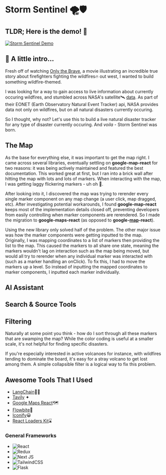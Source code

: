 #  Storm Sentinel 🌪️🛡️


## TLDR; Here is the demo! 🚀
[![Storm Sentinel Demo](https://github.com/ddudley18/StormSentinel/assets/40705498/0a233003-13bf-4dfb-aa31-363c8ce70200)](https://youtu.be/Z-0Lqlw9o5E)
## 📖 A little intro...
Fresh off of watching [Only the Brave](https://www.youtube.com/watch?v=EE_GY6zccqc), a movie illustrating an incredible true story about firefighters fighting the wildfires🔥 out west, I wanted to build something wildfire-themed. 

I was looking for a way to gain access to live information about currently occuring wildfires, and stumbled across NASA's satellite🛰️ [data](https://api.nasa.gov/). As part of their EONET (Earth Observatory Natural Event Tracker) api, NASA provides data not only on wildfires, but on all natural disasters currently occuring.

So I thought, why not? Let's use this to build a live natural disaster tracker for any type of disaster currently occuring. And _voila_ - Storm Sentinel was born.

## The Map
As the base for everything else, it was important to get the map right. I came across several libraries, eventually settling on **google-map-react** for two reasons: it was being actively maintained and featured the best documentation. This worked great at first, but I ran into a brick wall after hitting the map with lots and lots of markers. When interacting with the map, I was getting laggy flickering markers - uh oh 🧐. 

After looking into it, I discovered the map was trying to rerender every single marker component on any map change (a user click, map dragged, etc). After investigating potential workarounds, I found **google-map-react** keeps most of the implementation details closed off, preventing developers from easily controlling when marker components are rerendered. So I made the migration to **google-maps-react** (as opposed to **google-<ins>map</ins>-react**).

Using the new library only solved half of the problem. The other major issue was how the marker components were getting inputted to the map. Originally, I was mapping coordinates to a list of markers then providing the list to the map. This caused the markers to all share one state, meaning the markers wouldn't lag on interaction such as the map being moved, but would all try to rerender when any individual marker was interacted with (such as a marker handling an onClick). To fix this, I had to move the markers up a level. So instead of inputting the mapped coordinates to marker components, I inputted each marker individually. 

## AI Assistant
## Search & Source Tools
## Filtering
Naturally at some point you think - how do I sort through all these markers that are swamping the map? While the color coding is useful at a smaller scale, it's not helpful for finding specific disasters.

If you're especially interested in active volcanoes for instance, with wildfires tending to dominate the board, it's easy for a stray volcano to get lost among them. A simple collapsible filter is a logical way to fix this problem.

## Awesome Tools That I Used
- [LangChain](https://github.com/langchain-ai/langchain)🦜🔗
- [Tavily](https://github.com/assafelovic/gpt-researcher) ✦
- [Google Maps React](https://github.com/fullstackreact/google-maps-react#readme)🗺️
- [Flowbite](https://flowbite.com/](https://github.com/themesberg/flowbite)https://github.com/themesberg/flowbite)🌊
- [Iconify](https://github.com/iconify/iconify)😀
- [React Loaders Kit](https://github.com/Seimodei/react-loaders-kit)⌛
  
### General Frameworks 
- ![React](https://img.shields.io/badge/react-%2320232a.svg?style=for-the-badge&logo=react&logoColor=%2361DAFB)  
- ![Redux](https://img.shields.io/badge/redux-%23593d88.svg?style=for-the-badge&logo=redux&logoColor=white)  
- ![Next JS](https://img.shields.io/badge/Next-black?style=for-the-badge&logo=next.js&logoColor=white)  
- ![TailwindCSS](https://img.shields.io/badge/tailwindcss-%2338B2AC.svg?style=for-the-badge&logo=tailwind-css&logoColor=white)  
- ![Flask](https://img.shields.io/badge/flask-%23000.svg?style=for-the-badge&logo=flask&logoColor=white)
